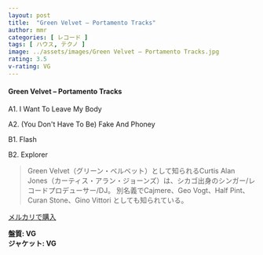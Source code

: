 ```yaml
---
layout: post
title:  "Green Velvet – Portamento Tracks"
author: mmr
categories: [ レコード ]
tags: [ ハウス, テクノ ]
image: ../assets/images/Green Velvet – Portamento Tracks.jpg
rating: 3.5
v-rating: VG
---
```


#### Green Velvet – Portamento Tracks

A1. I Want To Leave My Body

A2. (You Don't Have To Be) Fake And Phoney

B1. Flash

B2. Explorer

> Green Velvet（グリーン・ベルベット）として知られるCurtis Alan Jones（カーティス・アラン・ジョーンズ）は、シカゴ出身のシンガー/レコードプロデューサー/DJ。 別名義でCajmere、Geo Vogt、Half Pint、Curan Stone、Gino Vittori としても知られている。

[メルカリで購入](https://jp.mercari.com/item/m55278073484)

<div class="mt-4 mb-4 d-flex align-items-center">
<strong class="mr-1">盤質: VG</strong>
</div>
<div class="mt-4 mb-4 d-flex align-items-center">
<strong class="mr-1">ジャケット: VG</strong>
</div>
